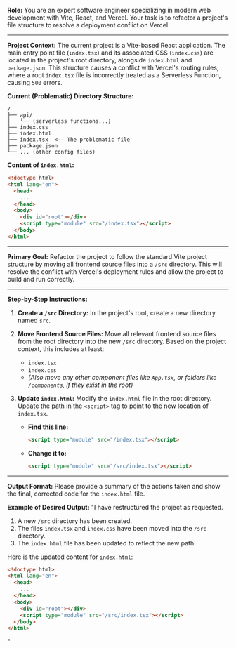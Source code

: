 **Role:** You are an expert software engineer specializing in modern web development with Vite, React, and Vercel. Your task is to refactor a project's file structure to resolve a deployment conflict on Vercel.

-----

**Project Context:**
The current project is a Vite-based React application. The main entry point file (`index.tsx`) and its associated CSS (`index.css`) are located in the project's root directory, alongside `index.html` and `package.json`. This structure causes a conflict with Vercel's routing rules, where a root `index.tsx` file is incorrectly treated as a Serverless Function, causing `500` errors.

**Current (Problematic) Directory Structure:**

```
/
├── api/
│   └── (serverless functions...)
├── index.css
├── index.html
├── index.tsx  <-- The problematic file
├── package.json
└── ... (other config files)
```

**Content of `index.html`:**

```html
<!doctype html>
<html lang="en">
  <head>
    ...
  </head>
  <body>
    <div id="root"></div>
    <script type="module" src="/index.tsx"></script>
  </body>
</html>
```

-----

**Primary Goal:**
Refactor the project to follow the standard Vite project structure by moving all frontend source files into a `/src` directory. This will resolve the conflict with Vercel's deployment rules and allow the project to build and run correctly.

-----

**Step-by-Step Instructions:**

1.  **Create a `/src` Directory:** In the project's root, create a new directory named `src`.

2.  **Move Frontend Source Files:** Move all relevant frontend source files from the root directory into the new `/src` directory. Based on the project context, this includes at least:

      * `index.tsx`
      * `index.css`
      * *(Also move any other component files like `App.tsx`, or folders like `/components`, if they exist in the root)*

3.  **Update `index.html`:** Modify the `index.html` file in the root directory. Update the path in the `<script>` tag to point to the new location of `index.tsx`.

      * **Find this line:**
        ```html
        <script type="module" src="/index.tsx"></script>
        ```
      * **Change it to:**
        ```html
        <script type="module" src="/src/index.tsx"></script>
        ```

-----

**Output Format:**
Please provide a summary of the actions taken and show the final, corrected code for the `index.html` file.

**Example of Desired Output:**
"I have restructured the project as requested.

1.  A new `/src` directory has been created.
2.  The files `index.tsx` and `index.css` have been moved into the `/src` directory.
3.  The `index.html` file has been updated to reflect the new path.

Here is the updated content for `index.html`:

```html
<!doctype html>
<html lang="en">
  <head>
    ...
  </head>
  <body>
    <div id="root"></div>
    <script type="module" src="/src/index.tsx"></script>
  </body>
</html>
```

"